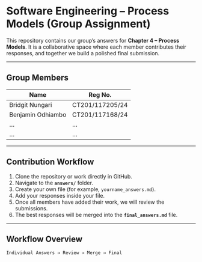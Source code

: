 # Software Engineering – Process Models (Group Assignment)

This repository contains our group’s answers for **Chapter 4 – Process Models**. It is a collaborative space where each member contributes their responses, and together we build a polished final submission.

---

## Group Members

| Name              | Reg No.         |
| ----------------- | --------------- |
| Bridgit Nungari   | CT201/117205/24 |
| Benjamin Odhiambo | CT201/117168/24 |
| …                 | …               |
| …                 | …               |

---

## Contribution Workflow

1. Clone the repository or work directly in GitHub.
2. Navigate to the **`answers/`** folder.
3. Create your own file (for example, `yourname_answers.md`).
4. Add your responses inside your file.
5. Once all members have added their work, we will review the submissions.
6. The best responses will be merged into the **`final_answers.md`** file.

---





## Workflow Overview

```
Individual Answers → Review → Merge → Final
```
